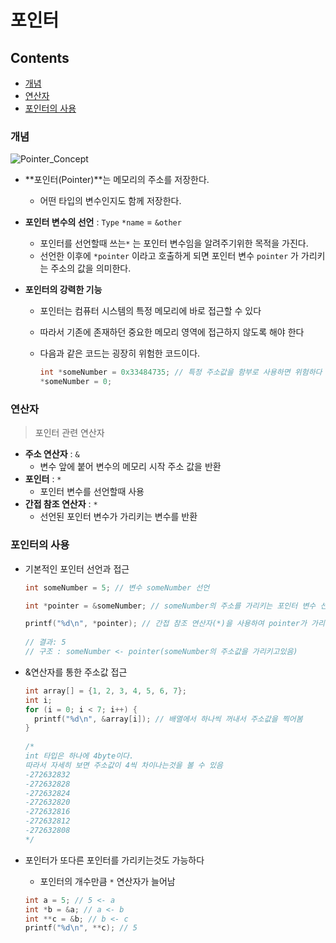 # 포인터

## Contents

- [개념](#개념)
- [연산자](#연산자)
- [포인터의 사용](#포인터의-사용)



### 개념

![Pointer_Concept](https://github.com/JoongChangYang/TIL_C/blob/main/Assets/Pointer_Concept.png)

- **포인터(Pointer)**는 메모리의 주소를 저장한다.

  - 어떤 타입의 변수인지도 함께 저장한다.

- **포인터 변수의 선언** : `Type` `*name` = `&other`

  - 포인터를 선언할때 쓰는`*` 는 포인터 변수임을 알려주기위한 목적을 가진다.
  - 선언한 이후에 `*pointer` 이라고 호출하게 되면 포인터 변수 `pointer` 가 가리키는 주소의 값을 의미한다.

- **포인터의 강력한 기능**

  - 포인터는 컴퓨터 시스템의 특정 메모리에 바로 접근할 수 있다

  - 따라서 기존에 존재하던 중요한 메모리 영역에 접근하지 않도록 해야 한다

  - 다음과 같은 코드는 굉장히 위험한 코드이다.

    ``` c
    int *someNumber = 0x33484735; // 특정 주소값을 함부로 사용하면 위험하다
    *someNumber = 0;
    ```

    

### 연산자

> 포인터 관련 연산자

- **주소 연산자** : `&`
  - 변수 앞에 붙어 변수의 메모리 시작 주소 값을 반환
- **포인터** : `*`
  - 포인터 변수를 선언할때 사용
- **간접 참조 연산자** : `*`
  - 선언된 포인터 변수가 가리키는 변수를 반환



### 포인터의 사용

- 기본적인 포인터 선언과 접근

  ``` c
  int someNumber = 5; // 변수 someNumber 선언
  
  int *pointer = &someNumber; // someNumber의 주소를 가리키는 포인터 변수 선언(여기서 사용하는 *은 포인터)
  
  printf("%d\n", *pointer); // 간접 참조 연산자(*)을 사용하여 pointer가 가리키는 someNumber의 주소값을 통해 값을 출력
    
  // 결과: 5
  // 구조 : someNumber <- pointer(someNumber의 주소값을 가리키고있음)
  ```

  

- &연산자를 통한 주소값 접근

  ``` c
  int array[] = {1, 2, 3, 4, 5, 6, 7};
  int i;
  for (i = 0; i < 7; i++) {
    printf("%d\n", &array[i]); // 배열에서 하나씩 꺼내서 주소값을 찍어봄
  }
    
  /*
  int 타입은 하나에 4byte이다.
  따라서 자세히 보면 주소값이 4씩 차이나는것을 볼 수 있음
  -272632832
  -272632828
  -272632824
  -272632820
  -272632816
  -272632812
  -272632808
  */
  ```

  

- 포인터가 또다른 포인터를 가리키는것도 가능하다

  - 포인터의 개수만큼 `*` 연산자가 늘어남 

  ``` c
  int a = 5; // 5 <- a
  int *b = &a; // a <- b
  int **c = &b; // b <- c
  printf("%d\n", **c); // 5
  ```

  





  